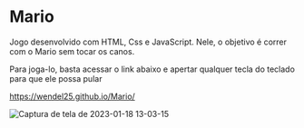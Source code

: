 # Mario

Jogo desenvolvido com HTML, Css e JavaScript. Nele, o objetivo é correr com o Mario sem tocar os canos.

Para joga-lo, basta acessar o link abaixo e apertar qualquer tecla do teclado para que ele possa pular 

https://wendel25.github.io/Mario/

![Captura de tela de 2023-01-18 13-03-15](https://user-images.githubusercontent.com/69828304/213237688-e6c10dd5-40c0-438c-9c14-0f42a3f2c189.png)
